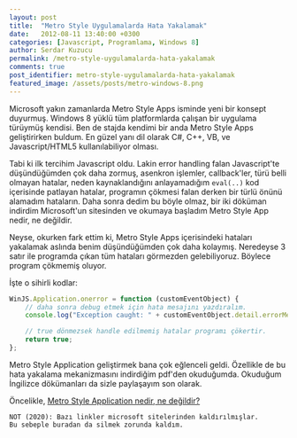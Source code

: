```yaml
---
layout: post
title:  "Metro Style Uygulamalarda Hata Yakalamak"
date:   2012-08-11 13:40:00 +0300
categories: [Javascript, Programlama, Windows 8]
author: Serdar Kuzucu
permalink: /metro-style-uygulamalarda-hata-yakalamak
comments: true
post_identifier: metro-style-uygulamalarda-hata-yakalamak
featured_image: /assets/posts/metro-windows-8.png
---
```


Microsoft yakın zamanlarda Metro Style Apps isminde yeni bir konsept duyurmuş.
Windows 8 yüklü tüm platformlarda çalışan bir uygulama türüymüş kendisi.
Ben de stajda kendimi bir anda Metro Style Apps geliştirirken buldum.
En güzel yanı dil olarak C#, C++, VB, ve Javascript/HTML5 kullanılabiliyor olması.

<!--more-->

Tabi ki ilk tercihim Javascript oldu.
Lakin error handling falan Javascript'te düşündüğümden çok daha zormuş, 
asenkron işlemler, callback'ler, türü belli olmayan hatalar, 
neden kaynaklandığını anlayamadığım `eval(..)` kod içerisinde patlayan hatalar, 
programın çökmesi falan derken bir türlü önünü alamadım hataların.
Daha sonra dedim bu böyle olmaz, bir iki döküman indirdim Microsoft'un sitesinden 
ve okumaya başladım Metro Style App nedir, ne değildir.

Neyse, okurken fark ettim ki, Metro Style Apps içerisindeki hataları yakalamak 
aslında benim düşündüğümden çok daha kolaymış. 
Neredeyse 3 satır ile programda çıkan tüm hataları görmezden gelebiliyoruz. 
Böylece program çökmemiş oluyor.

İşte o sihirli kodlar:

```javascript
WinJS.Application.onerror = function (customEventObject) {
    // daha sonra debug etmek için hata mesajını yazdıralım.
    console.log("Exception caught: " + customEventObject.detail.errorMessage);

    // true dönmezsek handle edilmemiş hatalar programı çökertir.
    return true;
};
```

Metro Style Application geliştirmek bana çok eğlenceli geldi.
Özellikle de bu hata yakalama mekanizmasını indirdiğim pdf'den okuduğumda.
Okuduğum İngilizce dökümanları da sizle paylaşayım son olarak. 

Öncelikle, [Metro Style Application nedir, ne değildir?][what-is]

    NOT (2020): Bazı linkler microsoft sitelerinden kaldırılmışlar.
    Bu sebeple buradan da silmek zorunda kaldım.

[what-is]: http://msdn.microsoft.com/en-us/library/windows/apps/hh974576.aspx
